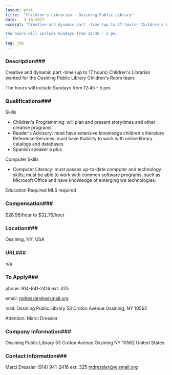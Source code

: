 ```yaml
---
layout: post
title:  "Children's Librarian - Ossining Public Library"
date:   3-16-2017
excerpt: "Creative and dynamic part -time (up to 17 hours) Children's Librarian wanted for the Ossining Public Library Children's Room team.

The hours will include Sundays from 12:45 - 5 pm.
"
tag: job
---
```


### Description###

Creative and dynamic part -time (up to 17 hours) Children's Librarian wanted for the Ossining Public Library Children's Room team.

The hours will include Sundays from 12:45 - 5 pm.





### Qualifications###

Skills
- Children's Programming: will plan and present storytimes and other creative programs
- Reader's Advisory: must have extensive knowledge children's literature
Reference Services: must have thability to work with online library catalogs and databases
- Spanish speaker a plus

Computer Skills
- Computer Literacy: must posses up-to-date computer and technology skills; must be able to work with common software programs, such as Microsoft Office and have knowledge of emerging we technologies.

Education Required
MLS required


### Compensation###

$28.96/hour to $32.75/hour


### Location###

Ossining, NY, USA


### URL###

n/a

### To Apply###

phone: 914-941-2416 ext. 325

email: mdressler@wlsmail.org

mail: Ossining Public Library
53 Croton Avenue
Ossining, NY 
10562 

Attention: Marci Dressler


### Company Information###

Ossining Public Library
53 Croton Avenue
Ossining NY 10562
United States


### Contact Information###

Marci Dressler
(914) 941-2416 ext. 325
mdressler@wlsmail.org

